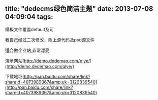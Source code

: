title: "dedecms绿色简洁主题"
date: 2013-07-08 04:09:04
tags:
---

模板文件覆盖default及可

我自己经过二次修改，附上源代码及psd源文件

适合做企业站,非常漂亮

演示网站[http://demo.dedemao.com/qiye/](http://demo.dedemao.com/qiye/)

下载地址[http://pan.baidu.com/share/link?shareid=4073989367&amp;uk=3120839540](http://pan.baidu.com/share/link?shareid=4073989367&amp;uk=3120839540)